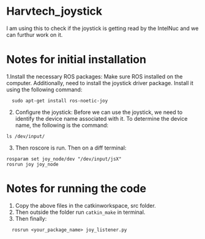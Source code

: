 # Harvtech_joystick
I am using this to check if the joystick is getting read by the IntelNuc and we can furthur work on it.

# Notes for initial installation 

1.Install the necessary ROS packages: Make sure ROS installed on the computer. Additionally, need to install the joystick driver package. Install it using the following command:
  ```
    sudo apt-get install ros-noetic-joy
  ```
  
2. Configure the joystick: Before we can use the joystick, we need to identify the device name associated with it. To determine the device name, the following is the command: 
```
ls /dev/input/
```
3. Then roscore is run. Then on a diff terminal:
```
rosparam set joy_node/dev "/dev/input/jsX"
rosrun joy joy_node
```

# Notes for running the code
1. Copy the above files in the catkinworkspace, src folder.
2. Then outside the folder run `catkin_make` in terminal.
3. Then finally: 
  ```
    rosrun <your_package_name> joy_listener.py
    
  ```

